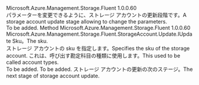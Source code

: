 <Type Name="IWithSku" FullName="Microsoft.Azure.Management.Storage.Fluent.StorageAccount.Update.IWithSku">
  <TypeSignature Language="C#" Value="public interface IWithSku" />
  <TypeSignature Language="ILAsm" Value=".class public interface auto ansi abstract IWithSku" />
  <TypeSignature Language="DocId" Value="T:Microsoft.Azure.Management.Storage.Fluent.StorageAccount.Update.IWithSku" />
  <TypeSignature Language="VB.NET" Value="Public Interface IWithSku" />
  <TypeSignature Language="F#" Value="type IWithSku = interface" />
  <AssemblyInfo>
    <AssemblyName>Microsoft.Azure.Management.Storage.Fluent</AssemblyName>
    <AssemblyVersion>1.0.0.60</AssemblyVersion>
  </AssemblyInfo>
  <Interfaces />
  <Docs>
    <summary>
            <span data-ttu-id="3909b-101">パラメーターを変更できるように、ストレージ アカウントの更新段階です。</span><span class="sxs-lookup"><span data-stu-id="3909b-101">A storage account update stage allowing to change the parameters.</span></span>
            </summary>
    <remarks>To be added.</remarks>
  </Docs>
  <Members>
    <Member MemberName="WithSku">
      <MemberSignature Language="C#" Value="public Microsoft.Azure.Management.Storage.Fluent.StorageAccount.Update.IUpdate WithSku (Microsoft.Azure.Management.Storage.Fluent.Models.SkuName skuName);" />
      <MemberSignature Language="ILAsm" Value=".method public hidebysig newslot virtual instance class Microsoft.Azure.Management.Storage.Fluent.StorageAccount.Update.IUpdate WithSku(valuetype Microsoft.Azure.Management.Storage.Fluent.Models.SkuName skuName) cil managed" />
      <MemberSignature Language="DocId" Value="M:Microsoft.Azure.Management.Storage.Fluent.StorageAccount.Update.IWithSku.WithSku(Microsoft.Azure.Management.Storage.Fluent.Models.SkuName)" />
      <MemberSignature Language="F#" Value="abstract member WithSku : Microsoft.Azure.Management.Storage.Fluent.Models.SkuName -&gt; Microsoft.Azure.Management.Storage.Fluent.StorageAccount.Update.IUpdate" Usage="iWithSku.WithSku skuName" />
      <MemberType>Method</MemberType>
      <AssemblyInfo>
        <AssemblyName>Microsoft.Azure.Management.Storage.Fluent</AssemblyName>
        <AssemblyVersion>1.0.0.60</AssemblyVersion>
      </AssemblyInfo>
      <ReturnValue>
        <ReturnType>Microsoft.Azure.Management.Storage.Fluent.StorageAccount.Update.IUpdate</ReturnType>
      </ReturnValue>
      <Parameters>
        <Parameter Name="skuName" Type="Microsoft.Azure.Management.Storage.Fluent.Models.SkuName" />
      </Parameters>
      <Docs>
        <param name="skuName"><span data-ttu-id="3909b-102">Sku。</span><span class="sxs-lookup"><span data-stu-id="3909b-102">The sku.</span></span></param>
        <summary>
            <span data-ttu-id="3909b-103">ストレージ アカウントの sku を指定します。</span><span class="sxs-lookup"><span data-stu-id="3909b-103">Specifies the sku of the storage account.</span></span> <span data-ttu-id="3909b-104">これは、呼び出す勘定科目の種類に使用します。</span><span class="sxs-lookup"><span data-stu-id="3909b-104">This used to be called account types.</span></span>
            </summary>
        <returns>To be added.</returns>
        <remarks>To be added.</remarks>
        <return><span data-ttu-id="3909b-105">ストレージ アカウントの更新の次のステージ。</span><span class="sxs-lookup"><span data-stu-id="3909b-105">The next stage of storage account update.</span></span></return>
      </Docs>
    </Member>
  </Members>
</Type>